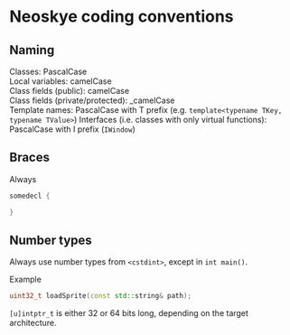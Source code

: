 # Neoskye coding conventions

## Naming

Classes: PascalCase  
Local variables: camelCase  
Class fields (public): camelCase  
Class fields (private/protected): \_camelCase  
Template names: PascalCase with T prefix (e.g. `template<typename TKey, typename TValue>`)
Interfaces (i.e. classes with only virtual functions): PascalCase with I prefix (`IWindow`)

## Braces

Always

```cpp
somedecl {

}
```

## Number types

Always use number types from `<cstdint>`, except in `int main()`.


Example

```cpp
uint32_t loadSprite(const std::string& path);
```

`[u]intptr_t` is either 32 or 64 bits long, depending on the target architecture.
